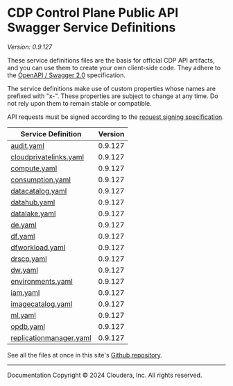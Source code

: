 # CDP Control Plane Public API Swagger Service Definitions

*Version: 0.9.127*

These service definitions files are the basis for official CDP API artifacts,
and you can use them to create your own client-side code. They adhere to the
[OpenAPI / Swagger 2.0](https://swagger.io/specification/v2/) specification.

The service definitions make use of custom properties whose names are prefixed
with "x-". These properties are subject to change at any time. Do not rely upon
them to remain stable or compatible.

API requests must be signed according to the
[request signing specification](request_signing.md).

| Service Definition | Version |
| --- | --- |
| [audit.yaml](./audit.yaml) | 0.9.127 |
| [cloudprivatelinks.yaml](./cloudprivatelinks.yaml) | 0.9.127 |
| [compute.yaml](./compute.yaml) | 0.9.127 |
| [consumption.yaml](./consumption.yaml) | 0.9.127 |
| [datacatalog.yaml](./datacatalog.yaml) | 0.9.127 |
| [datahub.yaml](./datahub.yaml) | 0.9.127 |
| [datalake.yaml](./datalake.yaml) | 0.9.127 |
| [de.yaml](./de.yaml) | 0.9.127 |
| [df.yaml](./df.yaml) | 0.9.127 |
| [dfworkload.yaml](./dfworkload.yaml) | 0.9.127 |
| [drscp.yaml](./drscp.yaml) | 0.9.127 |
| [dw.yaml](./dw.yaml) | 0.9.127 |
| [environments.yaml](./environments.yaml) | 0.9.127 |
| [iam.yaml](./iam.yaml) | 0.9.127 |
| [imagecatalog.yaml](./imagecatalog.yaml) | 0.9.127 |
| [ml.yaml](./ml.yaml) | 0.9.127 |
| [opdb.yaml](./opdb.yaml) | 0.9.127 |
| [replicationmanager.yaml](./replicationmanager.yaml) | 0.9.127 |

See all the files at once in this site's
[Github repository](https://github.com/cloudera/cdp-dev-docs/tree/master/api-docs/swagger).

----

Documentation Copyright © 2024 Cloudera, Inc. All rights reserved.

